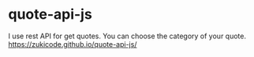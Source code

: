 # quote-api-js 
I use rest API for get quotes.
You can choose the category of your quote.
https://zukicode.github.io/quote-api-js/
